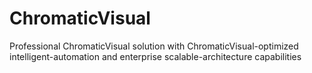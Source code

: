 # ChromaticVisual
Professional ChromaticVisual solution with ChromaticVisual-optimized intelligent-automation and enterprise scalable-architecture capabilities
